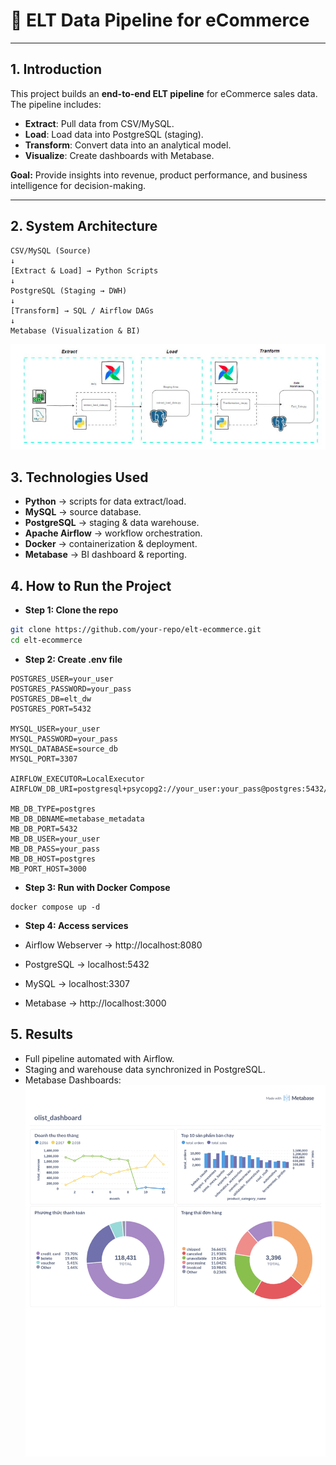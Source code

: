 # 🚀 ELT Data Pipeline for eCommerce
--- 
## 1. Introduction
This project builds an **end-to-end ELT pipeline** for eCommerce sales data.  
The pipeline includes:
- **Extract**: Pull data from CSV/MySQL.  
- **Load**: Load data into PostgreSQL (staging).  
- **Transform**: Convert data into an analytical model.  
- **Visualize**: Create dashboards with Metabase.  

**Goal:** Provide insights into revenue, product performance, and business intelligence for decision-making.  

---

## 2. System Architecture
```
CSV/MySQL (Source)
↓
[Extract & Load] → Python Scripts
↓
PostgreSQL (Staging → DWH)
↓
[Transform] → SQL / Airflow DAGs
↓
Metabase (Visualization & BI)
```
<p align="center">
  <img src="images/ETL.png" alt="Dashboard" />
</p>


## 3. Technologies Used
- **Python** → scripts for data extract/load.  
- **MySQL** → source database.  
- **PostgreSQL** → staging & data warehouse.  
- **Apache Airflow** → workflow orchestration.  
- **Docker** → containerization & deployment.  
- **Metabase** → BI dashboard & reporting.  

## 4. How to Run the Project
- **Step 1: Clone the repo**
```bash
git clone https://github.com/your-repo/elt-ecommerce.git
cd elt-ecommerce
```
- **Step 2: Create .env file**
```
POSTGRES_USER=your_user
POSTGRES_PASSWORD=your_pass
POSTGRES_DB=elt_dw
POSTGRES_PORT=5432

MYSQL_USER=your_user
MYSQL_PASSWORD=your_pass
MYSQL_DATABASE=source_db
MYSQL_PORT=3307

AIRFLOW_EXECUTOR=LocalExecutor
AIRFLOW_DB_URI=postgresql+psycopg2://your_user:your_pass@postgres:5432/elt_dw

MB_DB_TYPE=postgres
MB_DB_DBNAME=metabase_metadata
MB_DB_PORT=5432
MB_DB_USER=your_user
MB_DB_PASS=your_pass
MB_DB_HOST=postgres
MB_PORT_HOST=3000
```
- **Step 3: Run with Docker Compose**
```
docker compose up -d
```
- **Step 4: Access services**
- Airflow Webserver → http://localhost:8080

- PostgreSQL → localhost:5432

- MySQL → localhost:3307

- Metabase → http://localhost:3000

## 5. Results
- Full pipeline automated with Airflow.
- Staging and warehouse data synchronized in PostgreSQL.
- Metabase Dashboards:
![Dashboard](images/dashboard.png)

